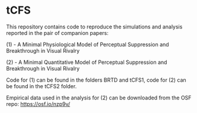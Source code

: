 # tCFS

This repository contains code to reproduce the simulations and analysis reported in the pair of companion papers:

(1) - A Minimal Physiological Model of Perceptual Suppression and Breakthrough in Visual Rivalry

(2) - A Minimal Quantitative Model of Perceptual Suppression and Breakthrough in Visual Rivalry

Code for (1) can be found in the folders BRTD and tCFS1, code for (2) can be found in the tCFS2 folder.

Empirical data used in the analysis for (2) can be downloaded from the OSF repo: https://osf.io/nzp9v/
